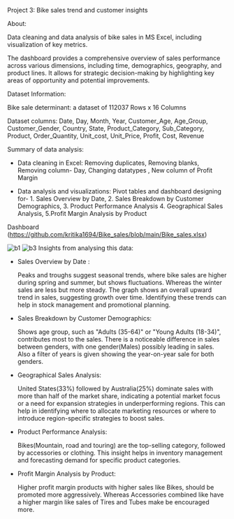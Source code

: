 Project 3: Bike sales trend and customer insights

About:

Data cleaning and data analysis of bike sales in MS Excel, including visualization of key metrics.

The dashboard provides a comprehensive overview of sales performance across various dimensions, including time, demographics, geography, and product lines. It allows for strategic decision-making by highlighting key areas of opportunity and potential improvements. 

Dataset Information:

Bike sale determinant: a dataset of 112037 Rows x 16 Columns
 
Dataset columns: Date, Day, Month, Year, Customer_Age, Age_Group, Customer_Gender, Country, State, Product_Category, Sub_Category, Product, Order_Quantity, Unit_cost, Unit_Price, Profit, Cost, Revenue

Summary of data analysis:

  - Data cleaning in Excel: Removing duplicates, Removing blanks, Removing column- Day, Changing datatypes , New column of Profit Margin
    
  - Data analysis and visualizations: Pivot tables and dashboard designing for- 1. Sales Overview by Date, 2. Sales Breakdown by Customer Demographics, 3. Product Performance Analysis
                                      4. Geographical Sales Analysis, 5.Profit Margin Analysis by Product

Dashboard (https://github.com/kritika1694/Bike_sales/blob/main/Bike_sales.xlsx)


![b1](https://github.com/user-attachments/assets/91d70847-8b38-4aa5-8f06-b5a77bbe90a3)
![b3](https://github.com/user-attachments/assets/79720562-6ce2-4dd6-b4a8-a7b0556e9ab9)
Insights from analysing this data:

- Sales Overview by Date :

  Peaks and troughs suggest seasonal trends, where bike sales are higher during spring and summer, but shows fluctuations. Whereas the winter sales are less but more steady. The graph shows an
  overall upward trend in sales, suggesting growth over time. Identifying these trends can help in stock management and promotional planning.

- Sales Breakdown by Customer Demographics:

  Shows age group, such as "Adults (35-64)" or "Young Adults (18-34)", contributes most to the sales. There is a noticeable difference in sales between genders, with one gender(Males) possibly leading in sales. 
  Also a filter of years is given showing the year-on-year sale for both genders.

- Geographical Sales Analysis:

  United States(33%) followed by Australia(25%) dominate sales with more than half of the market share, indicating a potential market focus or a need for expansion strategies in underperforming regions. This can 
  help in identifying where to allocate marketing resources or where to introduce region-specific strategies to boost sales.

- Product Performance Analysis:

  Bikes(Mountain, road and touring) are the top-selling category, followed by accessories or clothing. This insight helps in inventory management and forecasting demand for specific product categories.

- Profit Margin Analysis by Product:

  Higher profit margin products with higher sales like Bikes, should be promoted more aggressively. Whereas Accessories combined like have a higher margin like sales of Tires and Tubes make be encouraged more.
  

